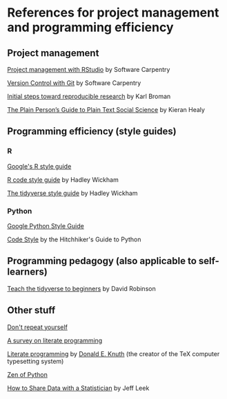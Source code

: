 # References for project management and programming efficiency 

## Project management 

[Project management with RStudio](https://swcarpentry.github.io/r-novice-gapminder/02-project-intro/) by  Software Carpentry

[Version Control with Git](https://swcarpentry.github.io/git-novice/) by Software Carpentry

[Initial steps toward reproducible research](https://kbroman.org/steps2rr/) by Karl Broman

[The Plain Person’s Guide to Plain Text Social Science](http://plain-text.co/) by Kieran Healy 


## Programming efficiency (style guides)

### R
[Google's R style guide](https://google.github.io/styleguide/Rguide.xml)

[R code style guide](http://r-pkgs.had.co.nz/r.html) by Hadley Wickham 

[The tidyverse style guide](http://style.tidyverse.org/) by Hadley Wickham

### Python
[Google Python Style Guide](https://github.com/google/styleguide/blob/gh-pages/pyguide.md)

[Code Style](https://docs.python-guide.org/writing/style/#zen-of-python) by the Hitchhiker's Guide to Python

## Programming pedagogy (also applicable to self-learners)

[Teach the tidyverse to beginners](http://varianceexplained.org/r/teach-tidyverse/) by David Robinson

## Other stuff 

[Don't repeat yourself](http://web.archive.org/web/20131204221336/http://programmer.97things.oreilly.com/wiki/index.php/Don%27t_Repeat_Yourself)

[A survey on literate programming](http://www.literateprogramming.com/index.html)

[Literate programming](http://www.literateprogramming.com/knuthweb.pdf) by [Donald E. Knuth](https://en.wikipedia.org/wiki/Donald_Knuth) (the creator of the TeX computer typesetting system) 

[Zen of Python](https://en.wikipedia.org/wiki/Zen_of_Python)

[How to Share Data with a Statistician](https://github.com/jtleek/datasharing) by Jeff Leek 
